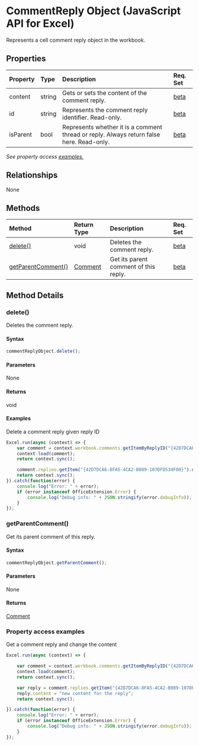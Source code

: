 # CommentReply Object (JavaScript API for Excel)

Represents a cell comment reply object in the workbook.

## Properties

| Property	   | Type	|Description| Req. Set|
|:---------------|:--------|:----------|:----|
|content|string|Gets or sets the content of the comment reply.|[beta](../requirement-sets/excel-api-requirement-sets.md)|
|id|string|Represents the comment reply identifier. Read-only.|[beta](../requirement-sets/excel-api-requirement-sets.md)|
|isParent|bool|Represents whether it is a comment thread or reply. Always return false here. Read-only.|[beta](../requirement-sets/excel-api-requirement-sets.md)|

_See property access [examples.](#property-access-examples)_

## Relationships
None


## Methods

| Method		   | Return Type	|Description| Req. Set|
|:---------------|:--------|:----------|:----|
|[delete()](#delete)|void|Deletes the comment reply.|[beta](../requirement-sets/excel-api-requirement-sets.md)|
|[getParentComment()](#getparentcomment)|[Comment](comment.md)|Get its parent comment of this reply.|[beta](../requirement-sets/excel-api-requirement-sets.md)|

## Method Details


### delete()
Deletes the comment reply.

#### Syntax
```js
commentReplyObject.delete();
```

#### Parameters
None

#### Returns
void

#### Examples

Delete a comment reply given reply ID

```js
Excel.run(async (context) => {
    var comment = context.workbook.comments.getItemByReplyID("{42D7DCA6-8FA5-4CA2-B089-107DFD534F00}");
    context.load(comment);
    return context.sync();

    comment.replies.getItem("{42D7DCA6-8FA5-4CA2-B089-107DFD534F00}").delete();
    return context.sync(); 
}).catch(function(error) {
    console.log("Error: " + error);
    if (error instanceof OfficeExtension.Error) {
        console.log("Debug info: " + JSON.stringify(error.debugInfo));
    }
});
```

### getParentComment()
Get its parent comment of this reply.

#### Syntax
```js
commentReplyObject.getParentComment();
```

#### Parameters
None

#### Returns
[Comment](comment.md)
### Property access examples

Get a comment reply and change the content

```js
Excel.run(async (context) => {

    var comment = context.workbook.comments.getItemByReplyID("{42D7DCA6-8FA5-4CA2-B089-107DFD534F00}");
    context.load(comment);
    return context.sync();

    var reply = comment.replies.getItem("{42D7DCA6-8FA5-4CA2-B089-107DFD534F00}");
    reply.content = "new content for the reply";
    return context.sync();

}).catch(function(error) {
    console.log("Error: " + error);
    if (error instanceof OfficeExtension.Error) {
        console.log("Debug info: " + JSON.stringify(error.debugInfo));
    }
});
```
